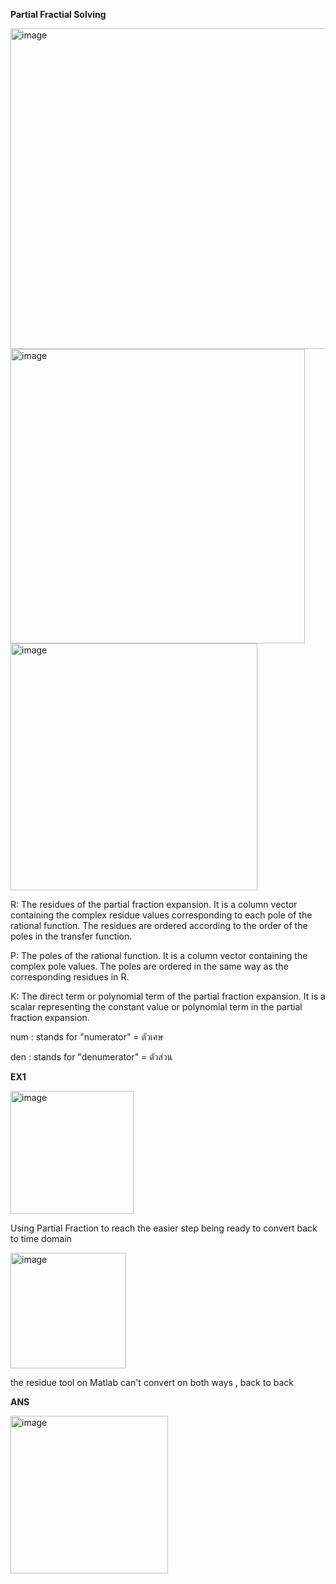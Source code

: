 **Partial Fractial Solving**

<img width="513" alt="image" src="https://github.com/PeerawatAltoTechCourse/Linear-Control/assets/132571902/ac4a86f6-52c7-4ed9-9d4f-d81f1492cb2d">

<img width="471" alt="image" src="https://github.com/PeerawatAltoTechCourse/Linear-Control/assets/132571902/3a037485-4306-4e81-ab24-0dbd0efc543c">

<img width="395" alt="image" src="https://github.com/PeerawatAltoTechCourse/Linear-Control/assets/132571902/3022dff0-3e10-4ac8-951c-13cb5602750b">

R: The residues of the partial fraction expansion. It is a column vector containing the complex residue values corresponding to each pole of the rational function. The residues are ordered according to the order of the poles in the transfer function.

P: The poles of the rational function. It is a column vector containing the complex pole values. The poles are ordered in the same way as the corresponding residues in R.

K: The direct term or polynomial term of the partial fraction expansion. It is a scalar representing the constant value or polynomial term in the partial fraction expansion.

num : stands for "numerator" = ตัวเศษ

den : stands for "denumerator" = ตัวส่วน


**EX1**

<img width="197" alt="image" src="https://github.com/PeerawatAltoTechCourse/Linear-Control/assets/132571902/6ef0502b-1ce3-4588-97fb-c8270baed567">

Using Partial Fraction to reach the easier step being ready to convert back to time domain 


<img width="185" alt="image" src="https://github.com/PeerawatAltoTechCourse/Linear-Control/assets/132571902/b0fa4fc3-096a-437c-b2d9-bb17579b917f">

the residue tool on Matlab can't convert on both ways , back to back

**ANS**

<img width="252" alt="image" src="https://github.com/PeerawatAltoTechCourse/Linear-Control/assets/132571902/3674eacc-1583-4842-9fa6-a67d92cae0a7">


